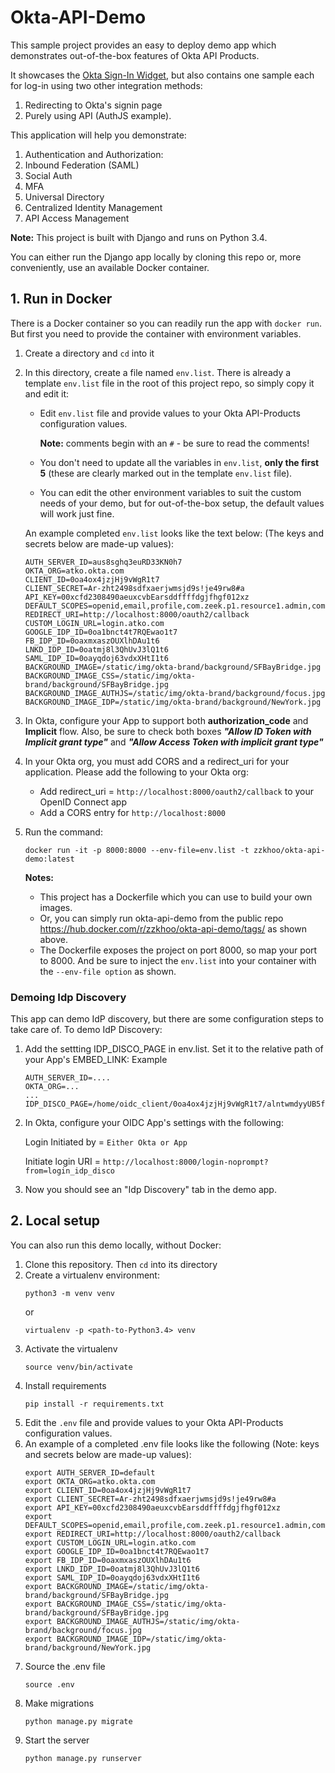 # Okta-API-Demo

This sample project provides an easy to deploy demo app which
demonstrates out-of-the-box features of Okta API Products.

It showcases the
[Okta Sign-In Widget](https://github.com/okta/okta-signin-widget), but also
contains one sample each for log-in using two other integration methods:

1. Redirecting to Okta's signin page
2. Purely using API (AuthJS example).

This application will help you demonstrate:

1. Authentication and Authorization:
2. Inbound Federation (SAML)
3. Social Auth
4. MFA
5. Universal Directory
6. Centralized Identity Management
7. API Access Management



**Note:** This project is built with Django and runs on Python 3.4.

You can either run the Django app locally by cloning this repo or,
more conveniently, use an available Docker container.

## 1. Run in Docker

There is a Docker container so you can readily run the app with `docker run`.
But first you need to provide the container with environment variables.

1. Create a directory and `cd` into it
2. In this directory, create a file named `env.list`.
   There is already a template `env.list` file in the root of this
   project repo, so simply copy it and edit it:
    * Edit `env.list` file and provide values to your Okta API-Products
      configuration values.

      **Note:** comments begin with an `#` - be sure to read the comments!
    * You don't need to update all the variables in `env.list`,
      **only the first 5** (these are clearly marked out in the template `env.list` file).
    * You can edit the other environment variables to suit the custom needs of
      your demo, but for out-of-the-box setup, the default values will work
      just fine.

   An example completed `env.list` looks like the text below:
   (The keys and secrets below are made-up values):
    ```
    AUTH_SERVER_ID=aus8sghq3euRD33KN0h7
    OKTA_ORG=atko.okta.com
    CLIENT_ID=0oa4ox4jzjHj9vWgR1t7
    CLIENT_SECRET=Ar-zht2498sdfxaerjwmsjd9s!je49rw8#a
    API_KEY=00xcfd2308490aeuxcvbEarsddffffdgjfhgf012xz
    DEFAULT_SCOPES=openid,email,profile,com.zeek.p1.resource1.admin,com.zeek.p1.resource1.user
    REDIRECT_URI=http://localhost:8000/oauth2/callback
    CUSTOM_LOGIN_URL=login.atko.com
    GOOGLE_IDP_ID=0oa1bnct4t7RQEwao1t7
    FB_IDP_ID=0oaxmxaszOUXlhDAu1t6
    LNKD_IDP_ID=0oatmj8l3QhUvJ3lQ1t6
    SAML_IDP_ID=0oayqdoj63vdxXHtI1t6
    BACKGROUND_IMAGE=/static/img/okta-brand/background/SFBayBridge.jpg
    BACKGROUND_IMAGE_CSS=/static/img/okta-brand/background/SFBayBridge.jpg
    BACKGROUND_IMAGE_AUTHJS=/static/img/okta-brand/background/focus.jpg
    BACKGROUND_IMAGE_IDP=/static/img/okta-brand/background/NewYork.jpg
    ```

3. In Okta, configure your App to support both **authorization_code**
   and **Implicit** flow. Also, be sure to check both boxes
   ***"Allow ID Token with Implicit grant type"*** and
   ***"Allow Access Token with implicit grant type"***

4. In your Okta org, you must add CORS and a redirect_uri for your application.
    Please add the following to your Okta org:
    * Add redirect_uri = `http://localhost:8000/oauth2/callback` to your OpenID Connect app
    * Add a CORS entry for ``http://localhost:8000``

5. Run the command:
    ```
    docker run -it -p 8000:8000 --env-file=env.list -t zzkhoo/okta-api-demo:latest
    ```
    **Notes:**
    - This project has a Dockerfile which you can use to build your
      own images.
    - Or, you can simply run okta-api-demo from the public repo
      https://hub.docker.com/r/zzkhoo/okta-api-demo/tags/
      as shown above.
    - The Dockerfile exposes the project on port 8000, so map your
      port to 8000. And be sure to inject the `env.list` into your container
      with the `--env-file option` as shown.

### Demoing Idp Discovery
This app can demo IdP discovery, but there are some configuration steps to take care of. To demo IdP Discovery:
1. Add the settting IDP_DISCO_PAGE in env.list. Set it to the relative path of your App's EMBED_LINK: Example
    ```
    AUTH_SERVER_ID=....
    OKTA_ORG=...
    ...
    IDP_DISCO_PAGE=/home/oidc_client/0oa4ox4jzjHj9vWgR1t7/alntwmdyyUB5fs8d50g4
    ```

2. In Okta, configure your OIDC App's settings with the following:

    Login Initiated by = `Either Okta or App`

    Initiate login URI = `http://localhost:8000/login-noprompt?from=login_idp_disco`

3. Now you should see an "Idp Discovery" tab in the demo app.

## 2. Local setup

You can also run this demo locally, without Docker:

1. Clone this repository. Then `cd` into its directory
2. Create a virtualenv environment:
    ```
    python3 -m venv venv
    ```
    or
    ```
    virtualenv -p <path-to-Python3.4> venv
    ```
3. Activate the virtualenv
    ```
    source venv/bin/activate
    ```
4. Install requirements
    ```
    pip install -r requirements.txt
    ```
5. Edit the `.env` file and provide values to your Okta API-Products
   configuration values.
6. An example of a completed .env file looks like the following
   (Note: keys and secrets below are made-up values):
    ````
    export AUTH_SERVER_ID=default
    export OKTA_ORG=atko.okta.com
    export CLIENT_ID=0oa4ox4jzjHj9vWgR1t7
    export CLIENT_SECRET=Ar-zht2498sdfxaerjwmsjd9s!je49rw8#a
    export API_KEY=00xcfd2308490aeuxcvbEarsddffffdgjfhgf012xz
    export DEFAULT_SCOPES=openid,email,profile,com.zeek.p1.resource1.admin,com.zeek.p1.resource1.user
    export REDIRECT_URI=http://localhost:8000/oauth2/callback
    export CUSTOM_LOGIN_URL=login.atko.com
    export GOOGLE_IDP_ID=0oa1bnct4t7RQEwao1t7
    export FB_IDP_ID=0oaxmxaszOUXlhDAu1t6
    export LNKD_IDP_ID=0oatmj8l3QhUvJ3lQ1t6
    export SAML_IDP_ID=0oayqdoj63vdxXHtI1t6
    export BACKGROUND_IMAGE=/static/img/okta-brand/background/SFBayBridge.jpg
    export BACKGROUND_IMAGE_CSS=/static/img/okta-brand/background/SFBayBridge.jpg
    export BACKGROUND_IMAGE_AUTHJS=/static/img/okta-brand/background/focus.jpg
    export BACKGROUND_IMAGE_IDP=/static/img/okta-brand/background/NewYork.jpg
    ````
7. Source the .env file
    ```
    source .env
    ```
8. Make migrations
    ```
    python manage.py migrate
    ```
9. Start the server
    ```
    python manage.py runserver
    ```
